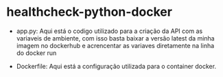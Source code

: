 # healthcheck-python-docker
* app.py:
Aqui está o codigo utilizado para a criação da API com as variaveis de ambiente, com isso basta baixar a versão latest da minha imagem no dockerhub e acrencentar as variaves diretamente na linha do docker run

* Dockerfile:
Aqui está a configuração utilizada para o container docker. 


